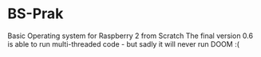 # BS-Prak
Basic Operating system for Raspberry 2 from Scratch 
The final version 0.6 is able to run multi-threaded code - but sadly it will never run DOOM :(
